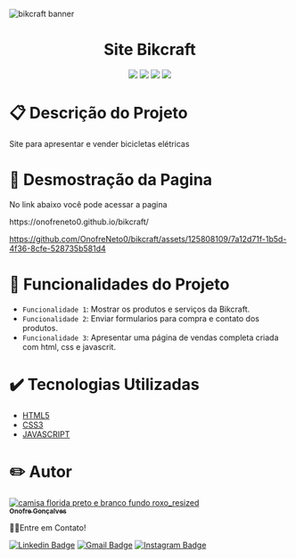 ![bikcraft banner](https://github.com/OnofreNeto0/bikcraft/assets/125808109/404dd446-a0a8-495d-82c3-453ca3f78d52)

<h1 align="center"> Site Bikcraft</h1>
<p align="center">
<img src="http://img.shields.io/static/v1?label=STATUS&message=CONCLUIDO&color=GREEN&style=for-the-badge"/>
<img src="https://img.shields.io/badge/-HTML5-E34F26?style=for-the-badge&logo=html5&logoColor=white"/>
<img src="https://img.shields.io/badge/-CSS3-1572B6?style=for-the-badge&logo=css3&logoColor=white"/>
 <img src="https://img.shields.io/badge/-JS-F7DF1E?style=for-the-badge&logo=javascript&logoColor=black"/>
</p>

# :clipboard: Descrição do Projeto

<p align="justify">Site para apresentar e vender bicicletas elétricas </p>

# :eyes: Desmostração da Pagina
<p> No link abaixo você pode acessar a pagina</p>
https://onofreneto0.github.io/bikcraft/

https://github.com/OnofreNeto0/bikcraft/assets/125808109/7a12d71f-1b5d-4f36-8cfe-528735b581d4

# :hammer: Funcionalidades do Projeto

- `Funcionalidade 1`: Mostrar os produtos e serviços da Bikcraft.
- `Funcionalidade 2`: Enviar formularios para compra e contato dos produtos.
- `Funcionalidade 3`: Apresentar uma página de vendas completa criada com html, css e javascrit.

# :heavy_check_mark: Tecnologias Utilizadas

<ul>
  <li><a href="https://www.w3schools.com/html/default.asp" target="_blank">HTML5</a></li>
  <li><a href="https://www.w3schools.com/css/default.asp" target="_blank">CSS3</a></li>
  <li><a href="https://www.w3schools.com/javascript/default.asp" target="_blank">JAVASCRIPT</a></li>
</ul>

# :pencil2: Autor

<a href="https://github.com/OnofreNeto0">

  ![camisa florida preto e branco fundo roxo_resized](https://user-images.githubusercontent.com/125808109/221285153-14ad2d68-f013-4280-a536-7a13591dc98f.png)
 <br />
 <sub><b>Onofre Gonçalves</b></sub></a>

<p> 👋🏽Entre em Contato!</p>

[![Linkedin Badge](https://img.shields.io/badge/-Linkedin-blue?style=flat-square&logo=Linkedin&logoColor=white&link=https://www.linkedin.com/in/onofre-goncalves)](https://www.linkedin.com/in/onofre-goncalves)
[![Gmail Badge](https://img.shields.io/badge/-neto.zipp@gmail.com-c14438?style=flat-square&logo=Gmail&logoColor=white&link=mailto:neto.zipp@gmail.com)](mailto:neto.zipp@gmail.com)
[![Instagram Badge](https://img.shields.io/badge/-Instagram-e4405f?style=flat-square&logo=Instagram&logoColor=white&link=https://www.instagram.com/ntgoncalves_/)](https://www.instagram.com/ntgoncalves_/)
